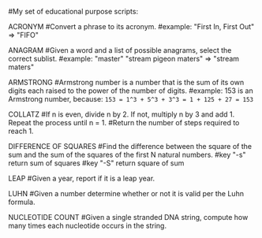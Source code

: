 #My set of educational purpose scripts:

ACRONYM
#Convert a phrase to its acronym.
#example: "First In, First Out" => "FIFO"

ANAGRAM
#Given a word and a list of possible anagrams, select the correct sublist.
#example: "master" "stream pigeon maters" => "stream maters"

ARMSTRONG
#Armstrong number is a number that is the sum of its own digits each raised to the power of the number of digits.
#example: 153 is an Armstrong number, because: `153 = 1^3 + 5^3 + 3^3 = 1 + 125 + 27 = 153`

COLLATZ
#If n is even, divide n by 2. If not, multiply n by 3 and add 1. Repeat the process until n = 1.
#Return the number of steps required to reach 1.

DIFFERENCE OF SQUARES
#Find the difference between the square of the sum and the sum of the squares of the first N natural numbers.
#key "-s" return sum of squares
#key "-S" return square of sum

LEAP
#Given a year, report if it is a leap year.

LUHN
#Given a number determine whether or not it is valid per the Luhn formula.

NUCLEOTIDE COUNT
#Given a single stranded DNA string, compute how many times each nucleotide occurs in the string.
